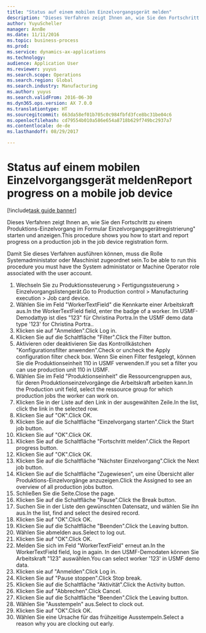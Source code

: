```yaml
--- 
title: "Status auf einem mobilen Einzelvorgangsgerät melden"
description: "Dieses Verfahren zeigt Ihnen an, wie Sie den Fortschritt zu einem Produktions-Einzelvorgang im Formular Einzelvorgangsgerätregistrierung\" starten und anzeigen."
author: YuyuScheller
manager: AnnBe
ms.date: 11/11/2016
ms.topic: business-process
ms.prod: 
ms.service: dynamics-ax-applications
ms.technology: 
audience: Application User
ms.reviewer: yuyus
ms.search.scope: Operations
ms.search.region: Global
ms.search.industry: Manufacturing
ms.author: yuyus
ms.search.validFrom: 2016-06-30
ms.dyn365.ops.version: AX 7.0.0
ms.translationtype: HT
ms.sourcegitcommit: 663da58ef01b705c0c984fbfd3fce8bc31be04c6
ms.openlocfilehash: cd79554b010a586e654a8718b629f749bc2937a7
ms.contentlocale: de-de
ms.lasthandoff: 08/29/2017

---
```

# <a name="report-progress-on-a-mobile-job-device"></a><span data-ttu-id="e274c-103">Status auf einem mobilen Einzelvorgangsgerät melden</span><span class="sxs-lookup"><span data-stu-id="e274c-103">Report progress on a mobile job device</span></span>

[!include[task guide banner](../../includes/task-guide-banner.md)]

<span data-ttu-id="e274c-104">Dieses Verfahren zeigt Ihnen an, wie Sie den Fortschritt zu einem Produktions-Einzelvorgang im Formular Einzelvorgangsgerätregistrierung" starten und anzeigen.</span><span class="sxs-lookup"><span data-stu-id="e274c-104">This procedure shows you how to start and report progress on a production job in the job device registration form.</span></span>



<span data-ttu-id="e274c-105">Damit Sie dieses Verfahren ausführen können, muss die Rolle Systemadministator oder Maschinist zugeordnet sein.</span><span class="sxs-lookup"><span data-stu-id="e274c-105">To be able to run this procedure you must have the System administator or Machine Operator role associated with the user account.</span></span>

1. <span data-ttu-id="e274c-106">Wechseln Sie zu Produktionssteuerung > Fertigungssteuerung > Einzelvorgangslistengerät.</span><span class="sxs-lookup"><span data-stu-id="e274c-106">Go to Production control > Manufacturing execution > Job card device.</span></span>
2. <span data-ttu-id="e274c-107">Wählen Sie im Feld "WorkerTextField" die Kennkarte einer Arbeitskraft aus.</span><span class="sxs-lookup"><span data-stu-id="e274c-107">In the WorkerTextField field, enter the badge of a worker.</span></span> <span data-ttu-id="e274c-108">Im USMF-Demodattyp ist dies "123" für Christina Portra.</span><span class="sxs-lookup"><span data-stu-id="e274c-108">In the USMF demo data type '123' for Christina Portra..</span></span>
3. <span data-ttu-id="e274c-109">Klicken sie auf "Anmelden".</span><span class="sxs-lookup"><span data-stu-id="e274c-109">Click Log in.</span></span>
4. <span data-ttu-id="e274c-110">Klicken Sie auf die Schaltfläche "Filter".</span><span class="sxs-lookup"><span data-stu-id="e274c-110">Click the Filter button.</span></span>
5. <span data-ttu-id="e274c-111">Aktivieren oder deaktivieren Sie das Kontrollkästchen "Konfigurationsfilter anwenden".</span><span class="sxs-lookup"><span data-stu-id="e274c-111">Check or uncheck the Apply configuration filter check box.</span></span> <span data-ttu-id="e274c-112">Wenn Sie einen Filter festgelegt, können Sie die Produktionseinheit 110 in USMF verwenden.</span><span class="sxs-lookup"><span data-stu-id="e274c-112">If you set a filter you can use production unit 110 in USMF.</span></span>
6. <span data-ttu-id="e274c-113">Wählen Sie im Feld "Produktionseinheit" die Ressourcengruppen aus, für deren Produktionseinzelvorgänge die Arbeitskraft arbeiten kann.</span><span class="sxs-lookup"><span data-stu-id="e274c-113">In the Production unit field, select the ressource group for which production jobs the worker can work on.</span></span>
7. <span data-ttu-id="e274c-114">Klicken Sie in der Liste auf den Link in der ausgewählten Zeile.</span><span class="sxs-lookup"><span data-stu-id="e274c-114">In the list, click the link in the selected row.</span></span>
8. <span data-ttu-id="e274c-115">Klicken Sie auf "OK".</span><span class="sxs-lookup"><span data-stu-id="e274c-115">Click OK.</span></span>
9. <span data-ttu-id="e274c-116">Klicken Sie auf die Schaltfläche "Einzelvorgang starten".</span><span class="sxs-lookup"><span data-stu-id="e274c-116">Click the Start job button.</span></span>
10. <span data-ttu-id="e274c-117">Klicken Sie auf "OK".</span><span class="sxs-lookup"><span data-stu-id="e274c-117">Click OK.</span></span>
11. <span data-ttu-id="e274c-118">Klicken Sie auf die Schaltfläche "Fortschritt melden".</span><span class="sxs-lookup"><span data-stu-id="e274c-118">Click the Report progress button.</span></span>
12. <span data-ttu-id="e274c-119">Klicken Sie auf "OK".</span><span class="sxs-lookup"><span data-stu-id="e274c-119">Click OK.</span></span>
13. <span data-ttu-id="e274c-120">Klicken Sie auf die Schaltfläche "Nächster Einzelvorgang".</span><span class="sxs-lookup"><span data-stu-id="e274c-120">Click the Next job button.</span></span>
14. <span data-ttu-id="e274c-121">Klicken Sie auf die Schaltfläche "Zugewiesen", um eine Übersicht aller Produktions-Einzelvorgänge anzuzeigen.</span><span class="sxs-lookup"><span data-stu-id="e274c-121">Click the Assigned to see an overview of all production jobs button.</span></span>
15. <span data-ttu-id="e274c-122">Schließen Sie die Seite.</span><span class="sxs-lookup"><span data-stu-id="e274c-122">Close the page.</span></span>
16. <span data-ttu-id="e274c-123">Klicken Sie auf die Schaltfläche "Pause".</span><span class="sxs-lookup"><span data-stu-id="e274c-123">Click the Break button.</span></span>
17. <span data-ttu-id="e274c-124">Suchen Sie in der Liste den gewünschten Datensatz, und wählen Sie ihn aus.</span><span class="sxs-lookup"><span data-stu-id="e274c-124">In the list, find and select the desired record.</span></span>
18. <span data-ttu-id="e274c-125">Klicken Sie auf "OK".</span><span class="sxs-lookup"><span data-stu-id="e274c-125">Click OK.</span></span>
19. <span data-ttu-id="e274c-126">Klicken Sie auf die Schaltfläche "Beenden".</span><span class="sxs-lookup"><span data-stu-id="e274c-126">Click the Leaving button.</span></span>
20. <span data-ttu-id="e274c-127">Wählen Sie abmelden aus.</span><span class="sxs-lookup"><span data-stu-id="e274c-127">Select to log out.</span></span>
21. <span data-ttu-id="e274c-128">Klicken Sie auf "OK".</span><span class="sxs-lookup"><span data-stu-id="e274c-128">Click OK.</span></span>
22. <span data-ttu-id="e274c-129">Melden Sie sich im Feld "WorkerTextField" erneut an.</span><span class="sxs-lookup"><span data-stu-id="e274c-129">In the WorkerTextField field, log in again.</span></span> <span data-ttu-id="e274c-130">In den USMF-Demodaten können Sie Arbeitskraft "123" auswählen.</span><span class="sxs-lookup"><span data-stu-id="e274c-130">You can select worker '123' in USMF demo data.</span></span>
23. <span data-ttu-id="e274c-131">Klicken sie auf "Anmelden".</span><span class="sxs-lookup"><span data-stu-id="e274c-131">Click Log in.</span></span>
24. <span data-ttu-id="e274c-132">Klicken Sie auf "Pause stoppen".</span><span class="sxs-lookup"><span data-stu-id="e274c-132">Click Stop break.</span></span>
25. <span data-ttu-id="e274c-133">Klicken Sie auf die Schaltfläche "Aktivität".</span><span class="sxs-lookup"><span data-stu-id="e274c-133">Click the Activity button.</span></span>
26. <span data-ttu-id="e274c-134">Klicken Sie auf "Abbrechen".</span><span class="sxs-lookup"><span data-stu-id="e274c-134">Click Cancel.</span></span>
27. <span data-ttu-id="e274c-135">Klicken Sie auf die Schaltfläche "Beenden".</span><span class="sxs-lookup"><span data-stu-id="e274c-135">Click the Leaving button.</span></span>
28. <span data-ttu-id="e274c-136">Wählen Sie "Ausstempeln" aus.</span><span class="sxs-lookup"><span data-stu-id="e274c-136">Select to clock out.</span></span>
29. <span data-ttu-id="e274c-137">Klicken Sie auf "OK".</span><span class="sxs-lookup"><span data-stu-id="e274c-137">Click OK.</span></span>
30. <span data-ttu-id="e274c-138">Wählen Sie eine Ursache für das frühzeitige Ausstempeln.</span><span class="sxs-lookup"><span data-stu-id="e274c-138">Select a reason why you are clocking out early.</span></span>


